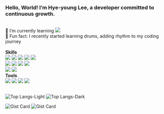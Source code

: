 <!-- [![Hits](https://hits.seeyoufarm.com/api/count/incr/badge.svg?url=https%3A%2F%2Fgithub.com%2Fkkotburi&count_bg=%23F34F29&title_bg=%23555555&icon=&icon_color=%23E7E7E7&title=Hits&edge_flat=false)](https://hits.seeyoufarm.com) -->

### Hello, World! I’m Hye-young Lee, a developer committed to continuous growth.

<br/>
<div>
🌱 I’m currently learning <img src="https://img.shields.io/badge/Next.js-000000?style=flat-square&logo=Next.js"/>
<br/>
🥁 Fun fact: I recently started learning drums, adding rhythm to my coding journey
</div>
<br/>
<div>
<b>Skills</b>
<br/>
<img src="https://img.shields.io/badge/React-61DAFB?style=flat-square&logo=React&logoColor=000000"/>
<img src="https://img.shields.io/badge/TypeScript-3178C6?style=flat-square&logo=TypeScript&logoColor=ffffff"/>
<img src="https://img.shields.io/badge/JavaScript-F7DF1E?style=flat-square&logo=JavaScript&logoColor=000000"/>
<img src="https://img.shields.io/badge/HTML5-E34F26?style=flat-square&logo=HTML5&logoColor=ffffff"/>
<img src="https://img.shields.io/badge/CSS3-1572B6?style=flat-square&logo=CSS3"/>
<br/>
<img src="https://img.shields.io/badge/Redux-764ABC?style=flat-square&logo=Redux"/>
<img src="https://img.shields.io/badge/React Router-CA4245?style=flat-square&logo=React Router&logoColor=ffffff"/>
<img src="https://img.shields.io/badge/React Query-FF4154?style=flat-square&logo=React Query&logoColor=ffffff"/>
<img src="https://img.shields.io/badge/styled components-DB7093?style=flat-square&logo=styled components&logoColor=ffffff"/>
<br/>
<img src="https://img.shields.io/badge/Supabase-3FCF8E?style=flat-square&logo=Supabase&logoColor=ffffff"/>
<img src="https://img.shields.io/badge/Firebase-DD2C00?style=flat-square&logo=Firebase"/>
<br/>
<b>Tools</b>
<br/>
<img src="https://img.shields.io/badge/Git-F05032?style=flat-square&logo=Git&logoColor=ffffff"/>
<img src="https://img.shields.io/badge/Figma-F24E1E?style=flat-square&logo=Figma&logoColor=ffffff"/>
<img src="https://img.shields.io/badge/Notion-000000?style=flat-square&logo=Notion"/>
<img src="https://img.shields.io/badge/Slack-4A154B?style=flat-square&logo=Slack"/>
</div>
<br/>

![Top Langs-Light](https://github-readme-stats.vercel.app/api/top-langs/?username=kkotburi&layout=compact&card_width=320&exclude_repo=project-megaflix&custom_title=Languages&show_icons=true&theme=default#gh-light-mode-only)
![Top Langs-Dark](https://github-readme-stats.vercel.app/api/top-langs/?username=kkotburi&layout=compact&card_width=320&exclude_repo=project-megaflix&custom_title=Languages&show_icons=true&theme=github_dark#gh-dark-mode-only)

![Gist Card](https://github-readme-stats.vercel.app/api/gist?id=76b9c72b55939f5337f5a74b8a8ff7c0)
![Gist Card](https://github-readme-stats.vercel.app/api/gist?id=39957a431f433a46ccde94ab10ff20f0)

<!--
**kkotburi/kkotburi** is a ✨ _special_ ✨ repository because its `README.md` (this file) appears on your GitHub profile.

Here are some ideas to get you started:

- 🔭 I’m currently working on ...
- 🌱 I’m currently learning ...
- 👯 I’m looking to collaborate on ...
- 🤔 I’m looking for help with ...
- 💬 Ask me about ...
- 📫 How to reach me: ...
- 😄 Pronouns: ...
- ⚡ Fun fact: ...

  -->
